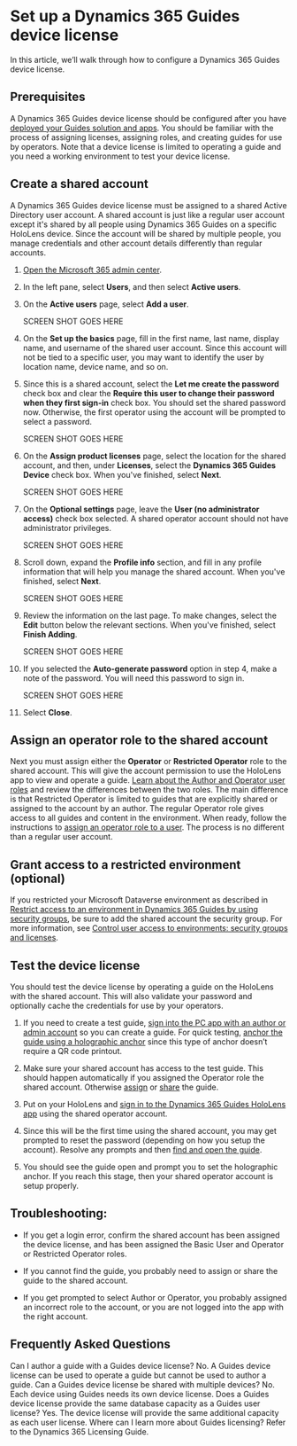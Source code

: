 # Set up a Dynamics 365 Guides device license

In this article, we’ll walk through how to configure a Dynamics 365 Guides device license.

## Prerequisites

A Dynamics 365 Guides device license should be configured after you have [deployed your Guides solution and apps](setup.md). You should be familiar with the process of assigning licenses, 
assigning roles, and creating guides for use by operators. Note that a device license is limited to operating a guide and you need a working environment to test 
your device license.

## Create a shared account

A Dynamics 365 Guides device license must be assigned to a shared Active Directory user account. A shared account is just like a regular user account except it's shared by all 
people using Dynamics 365 Guides on a specific HoloLens device. Since the account will be shared by multiple people, you manage credentials and other account details differently than regular accounts.

1. [Open the Microsoft 365 admin center](https://admin.microsoft.com/AdminPortal/Home).

2. In the left pane, select **Users**, and then select **Active users**.

3. On the **Active users** page, select **Add a user**.
 
   SCREEN SHOT GOES HERE
   
4. On the **Set up the basics** page, fill in the first name, last name, display name, and username of the shared user account. Since this account will not be tied to a specific user, you may want to identify the user by location name, device name, and so on.

5. Since this is a shared account, select the **Let me create the password** check box and clear the **Require this user to change their password when they first sign-in** check box. You should set the shared password now. Otherwise, the first operator using the account will be prompted to select a password.

    SCREEN SHOT GOES HERE
 
6. On the **Assign product licenses** page, select the location for the shared account, and then, under **Licenses**, select the **Dynamics 365 Guides Device** check box. When you've finished, select **Next**.

    SCREEN SHOT GOES HERE
 
7. On the **Optional settings** page, leave the **User (no administrator access)** check box selected. A shared operator account should not have administrator privileges.

    SCREEN SHOT GOES HERE
 
8. Scroll down, expand the **Profile info** section, and fill in any profile information that will help you manage the shared account. When you've finished, select **Next**.

    SCREEN SHOT GOES HERE
 
9. Review the information on the last page. To make changes, select the **Edit** button below the relevant sections. When you've finished, select **Finish Adding**.

    SCREEN SHOT GOES HERE
 
10.	If you selected the **Auto-generate password** option in step 4, make a note of the password. You will need this password to sign in.

    SCREEN SHOT GOES HERE
 
11. Select **Close**.

## Assign an operator role to the shared account

Next you must assign either the **Operator** or **Restricted Operator** role to the shared account. This will give the account permission to use the HoloLens app to view and 
operate a guide. [Learn about the Author and Operator user roles](admin-role-types.md) and review the differences between the two roles. The main difference is that Restricted Operator is limited to guides that are explicitly shared or assigned to the account by an author. The regular Operator role gives access to all guides and content in the environment. When ready, follow the instructions to [assign an operator role to a user](assign-role.md#assign-roles-to-a-user). The process is no different than a regular user account.

## Grant access to a restricted environment (optional)

If you restricted your Microsoft Dataverse environment as described in [Restrict access to an environment in Dynamics 365 Guides by using security groups](admin-security.md), be sure to add the shared account the security group. For more information, see [Control user access to environments: security groups and licenses](https://docs.microsoft.com/power-platform/admin/control-user-access).

## Test the device license

You should test the device license by operating a guide on the HoloLens with the shared account. This will also validate your password and optionally cache the credentials for 
use by your operators.

1. If you need to create a test guide, [sign into the PC app with an author or admin account](install-sign-in-pc-app.md#sign-in-to-the-app) so you can create a guide. For quick testing, [anchor the guide using a holographic anchor](pc-app-anchor-holographic.md) since this type of anchor doesn’t require a QR code printout.

2. Make sure your shared account has access to the test guide. This should happen automatically if you assigned the Operator role the shared account. Otherwise [assign](admin-access-assign.md) or [share](admin-access-teams.md) the guide.

3. Put on your HoloLens and [sign in to the Dynamics 365 Guides HoloLens app](hololens-app-install-sign-in.md) using the shared operator account.

4. Since this will be the first time using the shared account, you may get prompted to reset the password (depending on how you setup the account). Resolve any prompts and 
then [find and open the guide](find-guide.md).

5. You should see the guide open and prompt you to set the holographic anchor. If you reach this stage, then your shared operator account is setup properly.

## Troubleshooting:

- If you get a login error, confirm the shared account has been assigned the device license, and has been assigned the Basic User and Operator or Restricted Operator roles. 

- If you cannot find the guide, you probably need to assign or share the guide to the shared account.

- If you get prompted to select Author or Operator, you probably assigned an incorrect role to the account, or you are not logged into the app with the right account.

## Frequently Asked Questions

Can I author a guide with a Guides device license?
No. A Guides device license can be used to operate a guide but cannot be used to author a guide.
Can a Guides device license be shared with multiple devices?
No. Each device using Guides needs its own device license.
Does a Guides device license provide the same database capacity as a Guides user license?
Yes. The device license will provide the same additional capacity as each user license. 
Where can I learn more about Guides licensing?
Refer to the Dynamics 365 Licensing Guide.
